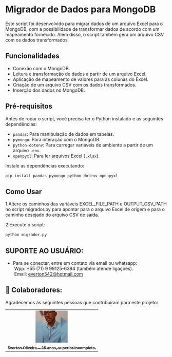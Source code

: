 # Migrador de Dados para MongoDB

Este script foi desenvolvido para migrar dados de um arquivo Excel para o MongoDB, com a possibilidade de transformar dados de acordo com um mapeamento fornecido. Além disso, o script também gera um arquivo CSV com os dados transformados.

## Funcionalidades

- Conexão com o MongoDB.
- Leitura e transformação de dados a partir de um arquivo Excel.
- Aplicação de mapeamento de valores para as colunas do Excel.
- Criação de um arquivo CSV com os dados transformados.
- Inserção dos dados no MongoDB.

## Pré-requisitos

Antes de rodar o script, você precisa ter o Python instalado e as seguintes dependências:

- `pandas`: Para manipulação de dados em tabelas.
- `pymongo`: Para interação com o MongoDB.
- `python-dotenv`: Para carregar variáveis de ambiente a partir de um arquivo `.env`.
- `openpyxl`: Para ler arquivos Excel (`.xlsx`).

Instale as dependências executando:

```bash
pip install pandas pymongo python-dotenv openpyxl
```


## Como Usar
1.Altere os caminhos das variáveis EXCEL_FILE_PATH e OUTPUT_CSV_PATH no script migrador.py para apontar para o arquivo Excel de origem e para o caminho desejado do arquivo CSV de saída.

2.Execute o script:
```bash
python migrador.py
```

## SUPORTE AO USUÁRIO:
- Para se conectar, entre em contato via email ou whatsapp:<br>
   &nbsp;Wpp: +55 (71) 9 99125-6394 (também atende ligações).<br>
    &nbsp;Email: everton542@hotmail.com

## 🤝 Colaboradores:

Agradecemos às seguintes pessoas que contribuíram para este projeto:

<table>
  <tr>
    <td align="center">
      <a href="https://www.linkedin.com/in/everton-oliveira-b02a85150/">
        <img src="img/perfilEverton.jfif" width="100px;" alt="Foto de Everton Oliveira"/><br>
        <sub>
          <b>Everton Oliveira - 25 anos, superior incompleto.</b>
        </sub>
      </a>
    </td>
  </tr>
</table>
